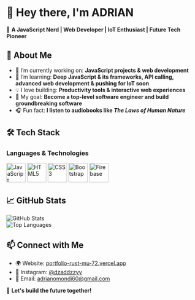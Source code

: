 # 👋 Hey there, I'm ADRIAN  

🚀 **A JavaScript Nerd | Web Developer | IoT Enthusiast | Future Tech Pioneer**  

## 🌟 About Me  
- 🔭 I’m currently working on: **JavaScript projects & web development**  
- 🌱 I’m learning: **Deep JavaScript & its frameworks, API calling, advanced web development & pushing for IoT soon**  
- 💡 I love building: **Productivity tools & interactive web experiences**  
- 🎯 My goal: **Become a top-level software engineer and build groundbreaking software**  
- 🎧 Fun fact: **I listen to audiobooks like *The Laws of Human Nature***  

## 🛠️ Tech Stack  
### **Languages & Technologies**  
<p align="left">
  <img src="https://cdn.jsdelivr.net/gh/devicons/devicon/icons/javascript/javascript-original.svg" alt="JavaScript" width="50" height="50"/>
  <img src="https://cdn.jsdelivr.net/gh/devicons/devicon/icons/html5/html5-original.svg" alt="HTML5" width="50" height="50"/>
  <img src="https://cdn.jsdelivr.net/gh/devicons/devicon/icons/css3/css3-original.svg" alt="CSS3" width="50" height="50"/>
  <img src="https://cdn.jsdelivr.net/gh/devicons/devicon/icons/bootstrap/bootstrap-original.svg" alt="Bootstrap" width="50" height="50"/>
  <img src="https://cdn.jsdelivr.net/gh/devicons/devicon/icons/firebase/firebase-plain.svg" alt="Firebase" width="50" height="50"/>
</p>  

## 📈 GitHub Stats  
![GitHub Stats](https://github-readme-stats.vercel.app/api?username=adrian-254&layout_icons=true&theme=radical)  
![Top Languages](https://github-readme-stats.vercel.app/api/top-langs/?username=adrian-254&layout=compact&theme=radical)  

## 📫 Connect with Me  
- 🌍 Website: [portfolio-rust-mu-72.vercel.app](https://portfolio-rust-mu-72.vercel.app/)  
- 💬 Instagram: [@dzaddzzyy](https://www.instagram.com/dzaddzzyy)  
- 📩 Email: [adrianomondi60@gmail.com](mailto:adrianomondi60@gmail.com)  

🚀 **Let's build the future together!**  
